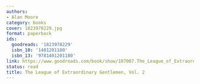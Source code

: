 ```yaml
---
authors:
- Alan Moore
category: books
cover: 1823978229.jpg
format: paperback
ids:
  goodreads: '1823978229'
  isbn_10: '1401201180'
  isbn_13: '9781401201180'
link: https://www.goodreads.com/book/show/107007.The_League_of_Extraordinary_Gentlemen_Vol_2
status: read
title: The League of Extraordinary Gentlemen, Vol. 2
---
```

